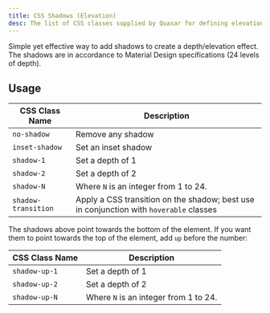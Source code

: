 ```yaml
---
title: CSS Shadows (Elevation)
desc: The list of CSS classes supplied by Quasar for defining elevation on DOM elements.
---
```

Simple yet effective way to add shadows to create a depth/elevation effect.
The shadows are in accordance to Material Design specifications (24 levels of depth).

## Usage

| CSS Class Name | Description |
| --- | --- |
| `no-shadow` | Remove any shadow |
| `inset-shadow` | Set an inset shadow |
| `shadow-1` | Set a depth of 1 |
| `shadow-2` | Set a depth of 2 |
| `shadow-N` | Where `N` is an integer from 1 to 24. |
| `shadow-transition` | Apply a CSS transition on the shadow; best use in conjunction with `hoverable` classes |

<doc-example title="Standard shadows" file="shadows/Standard" scrollable />

The shadows above point towards the bottom of the element. If you want them to point towards the top of the element, add `up` before the number:

| CSS Class Name | Description |
| --- | --- |
| `shadow-up-1` | Set a depth of 1 |
| `shadow-up-2` | Set a depth of 2 |
| `shadow-up-N` | Where `N` is an integer from 1 to 24. |

<doc-example title="Shadows pointing up" file="shadows/PointingUp" scrollable />

<doc-example title="Inset shadow" file="shadows/Inset" />

